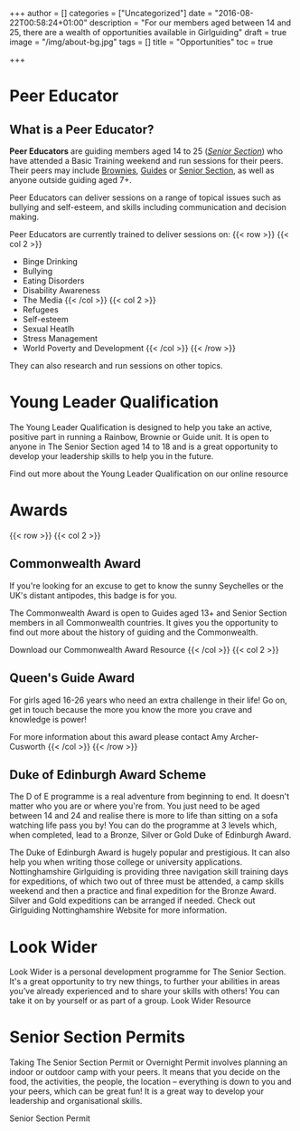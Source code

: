 +++
author = []
categories = ["Uncategorized"]
date = "2016-08-22T00:58:24+01:00"
description = "For our members aged between 14 and 25, there are a wealth of opportunities available in Girlguiding"
draft = true
image = "/img/about-bg.jpg"
tags = []
title = "Opportunities"
toc = true

+++

# Peer Educator
## What is a Peer Educator?

**Peer Educators** are guiding members aged 14 to 25 (*[Senior Section](/groups#senior-section)*) who have attended a Basic Training weekend and run sessions for their peers. Their peers may include [Brownies](/groups#brownies), [Guides](/groups#guides) or [Senior Section](/groups#senior-section), as well as anyone outside guiding aged 7+. 

Peer Educators can deliver sessions on a range of topical issues such as bullying and self-esteem, and skills including communication and decision making.


Peer Educators are currently trained to deliver sessions on:
{{< row >}}
{{< col 2 >}}
 - Binge Drinking
 - Bullying
 - Eating Disorders
 - Disability Awareness
 - The Media
{{< /col >}}
{{< col 2 >}}
 - Refugees
 - Self-esteem
 - Sexual Heatlh
 - Stress Management
 - World Poverty and Development
{{< /col >}}
{{< /row >}}

They can also research and run sessions on other topics.

<!-- # 4 you - what can 4 do for me?
As a Senior Section member: 
Learn and develop your skills and knowledge. 
Make a difference.
Meet new people and have fun.
Support your Queen's Guide Award or Duke of Edinburgh Award: find out more from 4CaST@girlguiding.org.uk.
Gain transferable skills for your CV.
To find out more go to the Senior Section Website or email Becca Drane who is our local Peer Educator.  -->

# Young Leader Qualification

The Young Leader Qualification is designed to help you take an active, positive part in running a Rainbow, Brownie or Guide unit. It is open to anyone in The Senior Section aged 14 to 18 and is a great opportunity to develop your leadership skills to help you in the future.

Find out more about the Young Leader Qualification on our online resource
# Awards
{{< row >}}
{{< col 2 >}}
## Commonwealth Award

If you're looking for an excuse to get to know the sunny Seychelles or the UK's distant antipodes, this badge is for you.

The Commonwealth Award is open to Guides aged 13+ and Senior Section members in all Commonwealth countries. It gives you the opportunity to find out more about the history of guiding and the Commonwealth.

Download our Commonwealth Award Resource
{{< /col >}}
{{< col 2 >}}
## Queen's Guide Award

For girls aged 16-26 years who need an extra challenge in their life! Go on, get in touch because the more you know the more you crave and knowledge is power! 

For more information about this award please contact Amy Archer-Cusworth
{{< /col >}}
{{< /row >}}
## Duke of Edinburgh Award Scheme
The D of E programme is a real adventure from beginning to end. It doesn't matter who you are or where you're from. You just need to be aged between 14 and 24 and realise there is more to life than sitting on a sofa watching life pass you by! You can do the programme at 3 levels which, when completed, lead to a Bronze, Silver or Gold Duke of Edinburgh Award.

The Duke of Edinburgh Award is hugely popular and prestigious. It can also help you when writing those college or university applications. Nottinghamshire Girlguiding is providing three navigation skill training days for expeditions, of which two out of three must be attended, a camp skills weekend and then a practice and final expedition for the Bronze Award. Silver and Gold expeditions can be arranged if needed. Check out Girlguiding Nottinghamshire Website for more information. 

# Look Wider
Look Wider is a personal development programme for The Senior Section. It's a great opportunity to try new things, to further your abilities in areas you’ve already experienced and to share your skills with others! You can take it on by yourself or as part of a group.
Look Wider Resource

# Senior Section Permits
Taking The Senior Section Permit or Overnight Permit involves planning an indoor or outdoor camp with your peers. It means that you decide on the food, the activities, the people, the location – everything is down to you and your peers, which can be great fun! It is a great way to develop your leadership and organisational skills.

Senior Section Permit


